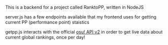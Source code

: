 This is a backend for a project called RanktoPP, written in NodeJS 

server.js has a few endpoints available that my frontend uses for getting current PP (performance point) staistics 

getpp.js interacts with the official [osu! API v2](https://osu.ppy.sh/docs/index.html) in order to get live data about current global rankings, once per day!
